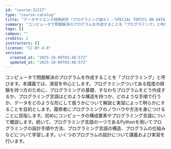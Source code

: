 ```yaml
---
id: "course:31217"
type: "course-catalog"
title: "データサイエンス特殊研究（プログラミング論ｂ) ／SPECIAL TOPICS ON DATA SCIENCE : INTRODUCTION TO PROGRAMMING (B)"
summary: "コンピュータで問題解決のプログラムを作成することを「プログラミング」と呼びます。本講義では、演習を中心とします。プログラミングついてある程度の経験を持つ方のために、プログラミングの基礎、すなわちプログラムをどう作成するか、プログラミング言語…"
tags: []
campus: ""
credits: 2
instructors: []
license: "CC-BY-4.0"
version:
  created_at: "2025-10-09T03:48:57Z"
  updated_at: "2025-10-09T03:48:57Z"
---
```

コンピュータで問題解決のプログラムを作成することを「プログラミング」と呼びます。本講義では、演習を中心とします。プログラミングついてある程度の経験を持つ方のために、プログラミングの基礎、すなわちプログラムをどう作成するか、プログラミング言語はどのような構造を持つか、どのような手順で行うか、データをどのような形にして扱うかについて解説と実習によって明らかにすることを目的とします。履修者にプログラミングのノウハウや方法を身につけることに目指します。初めにコンピュータの構成要素やプログラミング言語について概説します。続いて、プログラミング言語の一つであるPythonを用いてプログラミングの設計手順や方法、プログラミング言語の構造、プログラムの仕組みなどについて学習します。いくつのプログラムの設計について講義および実習を行います。
